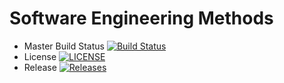 # Software Engineering Methods

- Master Build Status [![Build Status](https://travis-ci.org/LewisGreeb/sem.svg?branch=master)](https://travis-ci.org/LewisGreeb/sem)
- License [![LICENSE](https://img.shields.io/github/license/LewisGreeb/sem.svg?style=flat-square)](https://github.com/LewisGreeb/sem/blob/master/LICENSE)
- Release [![Releases](https://img.shields.io/github/release/LewisGreeb/sem/all.svg?style=flat-square)](https://github.com/LewisGreeb/sem/releases)